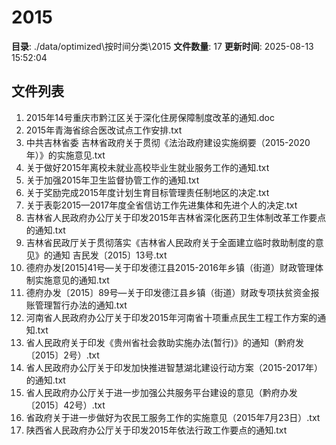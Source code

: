 # 2015

**目录**: ./data/optimized\按时间分类\2015
**文件数量**: 17
**更新时间**: 2025-08-13 15:52:04

## 文件列表

1. 2015年14号重庆市黔江区关于深化住房保障制度改革的通知.doc
2. 2015年青海省综合医改试点工作安排.txt
3. 中共吉林省委 吉林省政府关于贯彻《法治政府建设实施纲要（2015-2020年）》的实施意见.txt
4. 关于做好2015年离校未就业高校毕业生就业服务工作的通知.txt
5. 关于加强2015年卫生监督协管工作的通知.txt
6. 关于奖励完成2015年度计划生育目标管理责任制地区的决定.txt
7. 关于表彰2015—2017年度全省信访工作先进集体和先进个人的决定.txt
8. 吉林省人民政府办公厅关于印发2015年吉林省深化医药卫生体制改革工作要点的通知.txt
9. 吉林省民政厅关于贯彻落实《吉林省人民政府关于全面建立临时救助制度的意见》的通知 吉民发〔2015〕13号.txt
10. 德府办发[2015]41号—关于印发德江县2015-2016年乡镇（街道）财政管理体制实施意见的通知.txt
11. 德府办发〔2015〕89号—关于印发德江县乡镇（街道）财政专项扶贫资金报账管理暂行办法的通知.txt
12. 河南省人民政府办公厅关于印发2015年河南省十项重点民生工程工作方案的通知.txt
13. 省人民政府关于印发《贵州省社会救助实施办法(暂行)》的通知（黔府发〔2015〕2号）.txt
14. 省人民政府办公厅关于印发加快推进智慧湖北建设行动方案（2015-2017年）的通知.txt
15. 省人民政府办公厅关于进一步加强公共服务平台建设的意见（黔府办发〔2015〕42号）.txt
16. 省政府关于进一步做好为农民工服务工作的实施意见（2015年7月23日）.txt
17. 陕西省人民政府办公厅关于印发2015年依法行政工作要点的通知.txt
